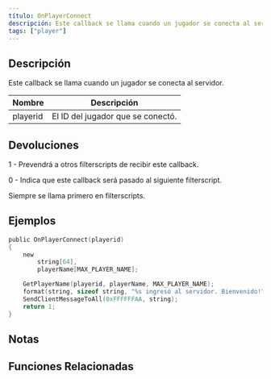 ```yaml
---
título: OnPlayerConnect
descripción: Este callback se llama cuando un jugador se conecta al servidor.
tags: ["player"]
---
```


## Descripción

Este callback se llama cuando un jugador se conecta al servidor.

| Nombre   | Descripción                          |
| -------- | ------------------------------------ |
| playerid | El ID del jugador que se conectó.    |

## Devoluciones

1 - Prevendrá a otros filterscripts de recibir este callback.

0 - Indica que este callback será pasado al siguiente filterscript.

Siempre se llama primero en filterscripts.

## Ejemplos

```c
public OnPlayerConnect(playerid)
{
    new
        string[64],
        playerName[MAX_PLAYER_NAME];

    GetPlayerName(playerid, playerName, MAX_PLAYER_NAME);
    format(string, sizeof string, "%s ingresó al servidor. Bienvenido!", playerName);
    SendClientMessageToAll(0xFFFFFFAA, string);
    return 1;
}
```

## Notas

<TipNPCCallbacksES />

## Funciones Relacionadas
